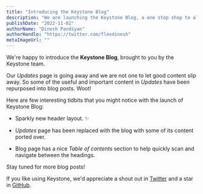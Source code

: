 ```yaml
---
title: "Introducing the Keystone Blog"
description: "We are launching the Keystone Blog, a one stop shop to all the latest news and announcements from the team."
publishDate: "2022-11-02"
authorName: "Dinesh Pandiyan"
authorHandle: "https://twitter.com/flexdinesh"
metaImageUrl: ""
---
```


We're happy to introduce the **Keystone Blog**, brought to you by the Keystone team.

Our _Updates_ page is going away and we are not one to let good content slip away. So some of the useful and important content in _Updates_ have been repurposed into blog posts. Woot!

Here are few interesting tidbits that you might notice with the launch of Keystone Blog:

- Sparkly new header layout. ✨

- _Updates_ page has been replaced with the blog with some of its content ported over.

- Blog page has a nice _Table of contents_ section to help quickly scan and navigate between the headings.

Stay tuned for more blog posts!

If you like using Keystone, we'd appreciate a shout out in [Twitter](https://twitter.com/KeystoneJS) and a star in [GitHub](https://github.com/keystonejs/keystone).
